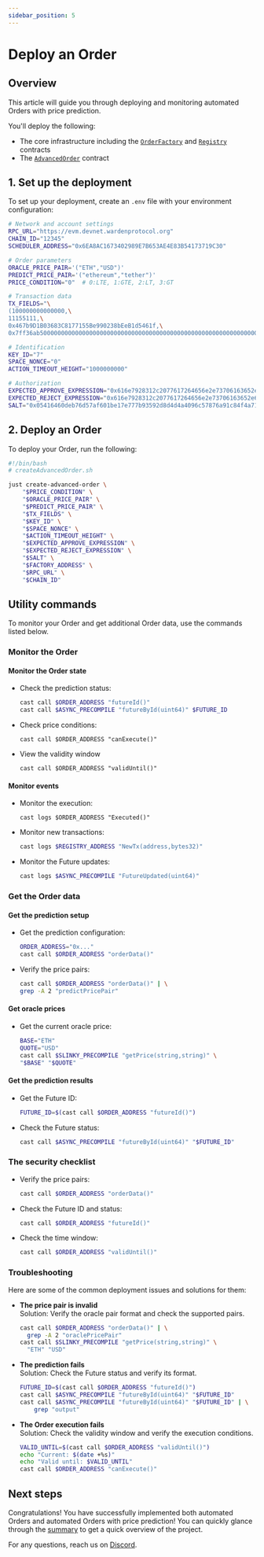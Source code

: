 ```yaml
---
sidebar_position: 5
---
```


# Deploy an Order

## Overview

This article will guide you through deploying and monitoring automated Orders with price prediction.

You'll deploy the following:

- The core infrastructure including the [`OrderFactory`](../build-the-infrastructure-for-orders/implement-the-creation-of-orders) and [`Registry`](../build-an-onchain-ai-agent/build-the-infrastructure-for-orders/create-helpers-and-utils#3-implement-the-registry) contracts
- The [`AdvancedOrder`](implement-orders) contract

## 1. Set up the deployment

To set up your deployment, create an `.env` file with your environment configuration:

```bash
# Network and account settings
RPC_URL="https://evm.devnet.wardenprotocol.org"
CHAIN_ID="12345"
SCHEDULER_ADDRESS="0x6EA8AC1673402989E7B653AE4E83B54173719C30"

# Order parameters
ORACLE_PRICE_PAIR='("ETH","USD")'
PREDICT_PRICE_PAIR='("ethereum","tether")'
PRICE_CONDITION="0"  # 0:LTE, 1:GTE, 2:LT, 3:GT

# Transaction data
TX_FIELDS="\
(100000000000000,\
11155111,\
0x467b9D1B03683C8177155Be990238bEeB1d5461f,\
0x7ff36ab500000000000000000000000000000000000000000000000000000000000000010000000000000000000000000000000000000000000000000000000000000080000000000000000000000000ee567fe1712faf6149d80da1e6934e354124cfe300000000000000000000000000000000000000000000000000000000676d2f8a0000000000000000000000000000000000000000000000000000000000000002000000000000000000000000fff9976782d46cc05630d1f6ebab18b2324d6b14000000000000000000000000e5a71132ae99691ef35f68459adde842118a86a5\)"

# Identification
KEY_ID="7"
SPACE_NONCE="0"
ACTION_TIMEOUT_HEIGHT="1000000000"

# Authorization
EXPECTED_APPROVE_EXPRESSION="0x616e7928312c2077617264656e2e73706163652e6f776e65727329"
EXPECTED_REJECT_EXPRESSION="0x616e7928312c2077617264656e2e73706163652e6f776e65727329"
SALT="0x05416460deb76d57af601be17e777b93592d8d4d4a4096c57876a91c84f4a715"
```

## 2. Deploy an Order

To deploy your Order, run the following:

```bash
#!/bin/bash
# createAdvancedOrder.sh

just create-advanced-order \
    "$PRICE_CONDITION" \
    "$ORACLE_PRICE_PAIR" \
    "$PREDICT_PRICE_PAIR" \
    "$TX_FIELDS" \
    "$KEY_ID" \
    "$SPACE_NONCE" \
    "$ACTION_TIMEOUT_HEIGHT" \
    "$EXPECTED_APPROVE_EXPRESSION" \
    "$EXPECTED_REJECT_EXPRESSION" \
    "$SALT" \
    "$FACTORY_ADDRESS" \
    "$RPC_URL" \
    "$CHAIN_ID"
```

## Utility commands

To monitor your Order and get additional Order data, use the commands listed below.

### Monitor the Order

#### Monitor the Order state

- Check the prediction status: 
  ```bash
  cast call $ORDER_ADDRESS "futureId()" 
  cast call $ASYNC_PRECOMPILE "futureById(uint64)" $FUTURE_ID
  ```
- Check price conditions: 
   ```
   cast call $ORDER_ADDRESS "canExecute()"
   ```
- View the validity window
  ```
  cast call $ORDER_ADDRESS "validUntil()"
  ```

#### Monitor events
- Monitor the execution:  
  ```
  cast logs $ORDER_ADDRESS "Executed()"
  ```
- Monitor new transactions:
  ```bash
  cast logs $REGISTRY_ADDRESS "NewTx(address,bytes32)"
  ```
- Monitor the Future updates:  
  ```bash
  cast logs $ASYNC_PRECOMPILE "FutureUpdated(uint64)"
  ```

### Get the Order data

#### Get the prediction setup

- Get the prediction configuration:
  ```bash
  ORDER_ADDRESS="0x..."
  cast call $ORDER_ADDRESS "orderData()"
  ```
- Verify the price pairs: 
  ```bash
  cast call $ORDER_ADDRESS "orderData()" | \
  grep -A 2 "predictPricePair"
  ```

#### Get oracle prices

- Get the current oracle price:
  ```bash
  BASE="ETH"
  QUOTE="USD"
  cast call $SLINKY_PRECOMPILE "getPrice(string,string)" \
  "$BASE" "$QUOTE"
  ```
#### Get the prediction results

- Get the Future ID: 
  ```bash
  FUTURE_ID=$(cast call $ORDER_ADDRESS "futureId()")
  ```
- Check the Future status: 
  ```bash
  cast call $ASYNC_PRECOMPILE "futureById(uint64)" "$FUTURE_ID"
  ```

### The security checklist

- Verify the price pairs:  
  ```bash
  cast call $ORDER_ADDRESS "orderData()"
  ```
- Check the Future ID and status:  
  ```bash
  cast call $ORDER_ADDRESS "futureId()"
  ```
- Check the time window:
  ```bash
  cast call $ORDER_ADDRESS "validUntil()"
  ```    

### Troubleshooting

Here are some of the common deployment issues and solutions for them:

- **The price pair is invalid**  
  Solution: Verify the oracle pair format and check the supported pairs.
  ```bash
  cast call $ORDER_ADDRESS "orderData()" | \
    grep -A 2 "oraclePricePair"
  cast call $SLINKY_PRECOMPILE "getPrice(string,string)" \
    "ETH" "USD"
  ```
- **The prediction fails**  
  Solution: Check the Future status and verify its format.
  ```bash
  FUTURE_ID=$(cast call $ORDER_ADDRESS "futureId()")
  cast call $ASYNC_PRECOMPILE "futureById(uint64)" "$FUTURE_ID"
  cast call $ASYNC_PRECOMPILE "futureById(uint64)" "$FUTURE_ID" | \
      grep "output"
  ```
- **The Order execution fails**  
  Solution: Check the validity window and verify the execution conditions.
  ```bash
  VALID_UNTIL=$(cast call $ORDER_ADDRESS "validUntil()")
  echo "Current: $(date +%s)"
  echo "Valid until: $VALID_UNTIL"
  cast call $ORDER_ADDRESS "canExecute()"
  ```

## Next steps

Congratulations! You have successfully implemented both automated Orders and automated Orders with price prediction! You can quickly glance through the [summary](../summary) to get a quick overview of the project.

For any questions, reach us on [Discord](https://discord.com/invite/wardenprotocol).
